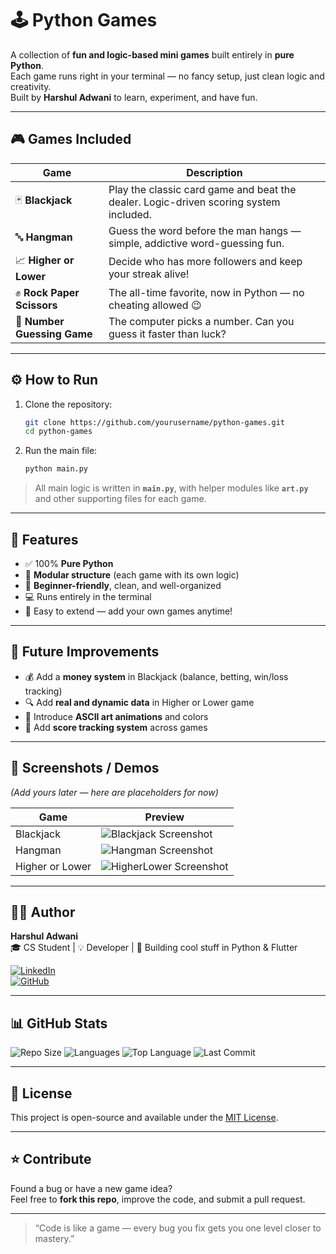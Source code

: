 # 🕹️ Python Games  

A collection of **fun and logic-based mini games** built entirely in **pure Python**.  
Each game runs right in your terminal — no fancy setup, just clean logic and creativity.  
Built by **Harshul Adwani** to learn, experiment, and have fun.  

---

## 🎮 Games Included

| Game | Description |
|------|--------------|
| 🃏 **Blackjack** | Play the classic card game and beat the dealer. Logic-driven scoring system included. |
| 🔤 **Hangman** | Guess the word before the man hangs — simple, addictive word-guessing fun. |
| 📈 **Higher or Lower** | Decide who has more followers and keep your streak alive! |
| ✊ **Rock Paper Scissors** | The all-time favorite, now in Python — no cheating allowed 😉 |
| 🔢 **Number Guessing Game** | The computer picks a number. Can you guess it faster than luck? |

---

## ⚙️ How to Run

1. Clone the repository:
   ```bash
   git clone https://github.com/yourusername/python-games.git
   cd python-games
   ```

2. Run the main file:
   ```bash
   python main.py
   ```

> All main logic is written in **`main.py`**, with helper modules like **`art.py`** and other supporting files for each game.

---

## 🧠 Features

- ✅ 100% **Pure Python**
- 🧩 **Modular structure** (each game with its own logic)
- 🎯 **Beginner-friendly**, clean, and well-organized
- 💻 Runs entirely in the terminal
- 🔁 Easy to extend — add your own games anytime!

---

## 🚀 Future Improvements

- 💰 Add a **money system** in Blackjack (balance, betting, win/loss tracking)  
- 🔍 Add **real and dynamic data** in Higher or Lower game  
- 🎨 Introduce **ASCII art animations** and colors  
- 🧠 Add **score tracking system** across games  

---

## 📸 Screenshots / Demos
*(Add yours later — here are placeholders for now)*

| Game | Preview |
|------|----------|
| Blackjack | ![Blackjack Screenshot](assets/blackjack.png) |
| Hangman | ![Hangman Screenshot](assets/hangman.png) |
| Higher or Lower | ![HigherLower Screenshot](assets/higherlower.png) |

---

## 🧑‍💻 Author

**Harshul Adwani**  
🎓 CS Student | 💡 Developer | 🚀 Building cool stuff in Python & Flutter  

[![LinkedIn](https://img.shields.io/badge/LinkedIn-0A66C2?style=for-the-badge&logo=linkedin&logoColor=white)](https://www.linkedin.com/in/harshuladwani/)  
[![GitHub](https://img.shields.io/badge/GitHub-171515?style=for-the-badge&logo=github&logoColor=white)](https://github.com/yourusername)

---

## 📊 GitHub Stats

![Repo Size](https://img.shields.io/github/repo-size/yourusername/python-games?color=blue&style=flat-square)
![Languages](https://img.shields.io/github/languages/count/yourusername/python-games?color=green&style=flat-square)
![Top Language](https://img.shields.io/github/languages/top/yourusername/python-games?color=yellow&style=flat-square)
![Last Commit](https://img.shields.io/github/last-commit/yourusername/python-games?color=red&style=flat-square)

---

## 📜 License

This project is open-source and available under the [MIT License](LICENSE).

---

## ⭐ Contribute

Found a bug or have a new game idea?  
Feel free to **fork this repo**, improve the code, and submit a pull request.  

---

> “Code is like a game — every bug you fix gets you one level closer to mastery.”

